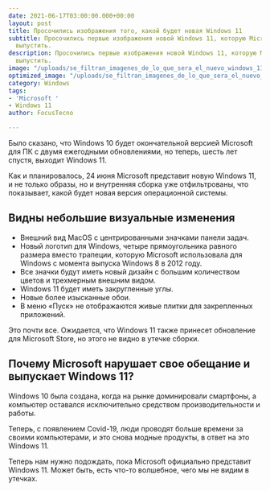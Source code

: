 ```yaml
---
date: 2021-06-17T03:00:00.000+00:00
layout: post
title: Просочились изображения того, какой будет новая Windows 11
subtitle: Просочились первые изображения новой Windows 11, которую Microsoft собирается
  выпустить.
description: Просочились первые изображения новой Windows 11, которую Microsoft собирается
  выпустить.
image: "/uploads/se_filtran_imagenes_de_lo_que_sera_el_nuevo_windows_11_rnnvdp.jpg"
optimized_image: "/uploads/se_filtran_imagenes_de_lo_que_sera_el_nuevo_windows_11_rnnvdp-1.jpg"
category: Windows
tags:
- 'Microsoft '
- Windows 11
author: FocusTecno

---
```

Было сказано, что Windows 10 будет окончательной версией Microsoft для ПК с двумя ежегодными обновлениями, но теперь, шесть лет спустя, выходит Windows 11.

Как и планировалось, 24 июня Microsoft представит новую Windows 11, и не только образы, но и внутренняя сборка уже отфильтрованы, что показывает, какой будет новая версия операционной системы.

## Видны небольшие визуальные изменения

* Внешний вид MacOS с центрированными значками панели задач.
* Новый логотип для Windows, четыре прямоугольника равного размера вместо трапеции, которую Microsoft использовала для Windows с момента выпуска Windows 8 в 2012 году.
* Все значки будут иметь новый дизайн с большим количеством цветов и трехмерным внешним видом.
* Windows 11 будет иметь закругленные углы.
* Новые более изысканные обои.
* В меню «Пуск» не отображаются живые плитки для закрепленных приложений.

Это почти все. Ожидается, что Windows 11 также принесет обновление для Microsoft Store, но этого не видно в утечке сборки.

## Почему Microsoft нарушает свое обещание и выпускает Windows 11?

Windows 10 была создана, когда на рынке доминировали смартфоны, а компьютер оставался исключительно средством производительности и работы.

Теперь, с появлением Covid-19, люди проводят больше времени за своими компьютерами, и это снова модные продукты, в ответ на это Windows 11.

Теперь нам нужно подождать, пока Microsoft официально представит Windows 11. Может быть, есть что-то волшебное, чего мы не видим в утечках.